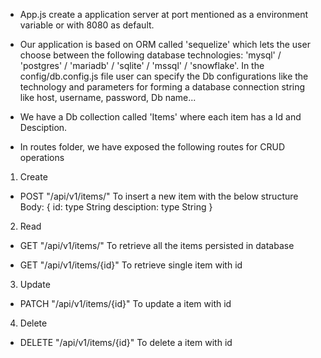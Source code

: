 - App.js create a application server at port mentioned as a environment variable or with 8080 as default.

- Our application is based on ORM called 'sequelize' which lets the user choose between the following database technologies: 'mysql' / 'postgres' / 'mariadb' / 'sqlite' / 'mssql' / 'snowflake'. In the config/db.config.js file user can specify the Db configurations like the technology and parameters for forming a database connection string like host, username, password, Db name...

- We have a Db collection called 'Items' where each item has a Id and Desciption.

- In routes folder, we have exposed the following routes for CRUD operations

1. Create

- POST "/api/v1/items/"
  To insert a new item with the below structure
  Body: {
  id: type String
  desciption: type String
  }

2. Read

- GET "/api/v1/items/"
  To retrieve all the items persisted in database

- GET "/api/v1/items/{id}"
  To retrieve single item with id

3. Update

- PATCH "/api/v1/items/{id}"
  To update a item with id

4. Delete

- DELETE "/api/v1/items/{id}"
  To delete a item with id
